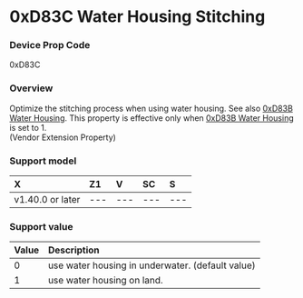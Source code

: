 # 0xD83C Water Housing Stitching

### Device Prop Code

0xD83C

### Overview

Optimize the stitching process when using water housing. See also [0xD83B Water Housing](water_housing.md). This property is effective only when [0xD83B Water Housing](water_housing.md) is set to 1.  
(Vendor Extension Property)

### Support model

| X | Z1 | V | SC | S |
|:--|:--|:--|:--|:--|
| v1.40.0 or later | --- | --- | --- | --- |

### Support value

| Value | Description |
|:--|:--|
| 0 | use water housing in underwater. (default value) |
| 1 | use water housing on land. |
